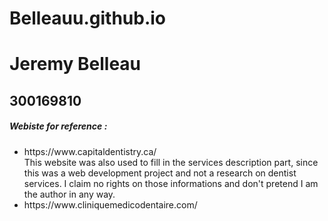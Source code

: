 # Belleauu.github.io

<h1>Jeremy Belleau</h1>
<h2>300169810</h2>

<h5>Webiste for reference :</h5>
<ul>
  <li>https://www.capitaldentistry.ca/
    <br>
    This website was also used to fill in the services description part, since this was a web development project and not a research on dentist services. I claim no rights on those informations and don't pretend I am the author in any way. 
  </li>
  <li>https://www.cliniquemedicodentaire.com/</li>
</ul>


